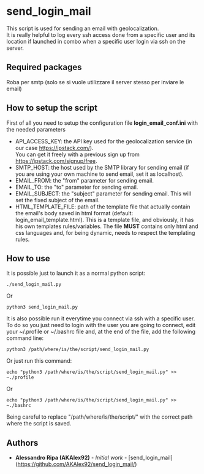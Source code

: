 # send_login_mail
This script is used for sending an email with geolocalization.  
It is really helpful to log every ssh access done from a specific user and its location if launched in combo when a specific user login via ssh on the server.
## Required packages
Roba per smtp (solo se si vuole utilizzare il server stesso per inviare le email)
## How to setup the script
First of all you need to setup the configuration file **login_email_conf.ini** with the needed parameters
* API_ACCESS_KEY: the API key used for the geolocalization service (in our case https://ipstack.com/).  
 You can get it freely with a previous sign up from https://ipstack.com/signup/free.
* SMTP_HOST: the host used by the SMTP library for sending email (if you are using your own machine to send email, set it as localhost). 
* EMAIL_FROM: the "from" parameter for sending email.
* EMAIL_TO: the "to" parameter for sending email.
* EMAIL_SUBJECT: the "subject" parameter for sending email. This will set the fixed subject of the email.
* HTML_TEMPLATE_FILE: path of the template file that actually contain the email's body saved in html format (default: login_email_template.html). This is a template file, and obviously, it has his own templates rules/variables.   The file **MUST** contains only html and css languages and, for being dynamic, needs to respect the templating rules.
## How to use
It is possible just to launch it as a normal python script:
```
./send_login_mail.py
```
Or  
```
python3 send_login_mail.py
```
  
It is also possible run it everytime you connect via ssh with a specific user.
To do so you just need to login with the user you are going to connect, edit your ~/.profile or ~/.bashrc file and, at the end of the file, add the following command line:
```
python3 /path/where/is/the/script/send_login_mail.py
```
Or just run this command:
```
echo "python3 /path/where/is/the/script/send_login_mail.py" >> ~./profile
```
Or
```
echo "python3 /path/where/is/the/script/send_login_mail.py" >> ~./bashrc
```
Being careful to replace "/path/where/is/the/script/" with the correct path where the script is saved.
## Authors

* **Alessandro Ripa (AKAlex92)** - *Initial work* - [send_login_mail] (https://github.com/AKAlex92/send_login_mail/)
